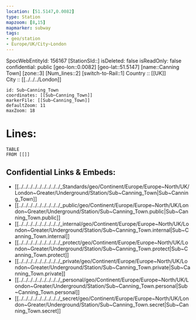 ```yaml
---
location: [51.5147,0.0082] 
type: Station 
mapzoom: [8,15] 
mapmarker: subway 
tags:
- geo/station
- Europe/UK/City~London
---
```

SpocWebEntityId: 156167
[StationSId::] 
isDeleted: false
isReadOnly: false
confidential: public
[geo-lon::0.0082] 
[geo-lat::51.5147] 
[name::Canning Town] 
[zone::3] 
[Num_lines::2] 
[switch-to-Rail::1] 
Country :: [[UK]]  
City :: [[../../../London]]  


```leaflet
id: Sub~Canning_Town
coordinates: [[Sub~Canning_Town]] 
markerFile: [[Sub~Canning_Town]] 
defaultZoom: 11 
maxZoom: 18
```


# Lines: 
```dataview
TABLE 
FROM [[]] 
```

## Confidential Links & Embeds: 
- [[../../../../../../../../../_Standards/geo/Continent/Europe/Europe~North/UK/London~Greater/Underground/Station/Sub~Canning_Town|Sub~Canning_Town]] 
- [[../../../../../../../../../_public/geo/Continent/Europe/Europe~North/UK/London~Greater/Underground/Station/Sub~Canning_Town.public|Sub~Canning_Town.public]] 
- [[../../../../../../../../../_internal/geo/Continent/Europe/Europe~North/UK/London~Greater/Underground/Station/Sub~Canning_Town.internal|Sub~Canning_Town.internal]] 
- [[../../../../../../../../../_protect/geo/Continent/Europe/Europe~North/UK/London~Greater/Underground/Station/Sub~Canning_Town.protect|Sub~Canning_Town.protect]] 
- [[../../../../../../../../../_private/geo/Continent/Europe/Europe~North/UK/London~Greater/Underground/Station/Sub~Canning_Town.private|Sub~Canning_Town.private]] 
- [[../../../../../../../../../_personal/geo/Continent/Europe/Europe~North/UK/London~Greater/Underground/Station/Sub~Canning_Town.personal|Sub~Canning_Town.personal]] 
- [[../../../../../../../../../_secret/geo/Continent/Europe/Europe~North/UK/London~Greater/Underground/Station/Sub~Canning_Town.secret|Sub~Canning_Town.secret]] 
